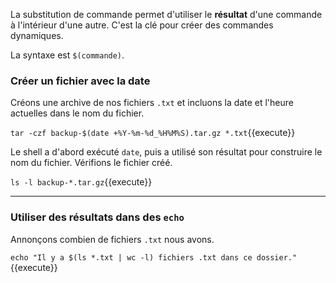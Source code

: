 La substitution de commande permet d'utiliser le **résultat** d'une commande à l'intérieur d'une autre. C'est la clé pour créer des commandes dynamiques.

La syntaxe est `$(commande)`.

### Créer un fichier avec la date
Créons une archive de nos fichiers `.txt` et incluons la date et l'heure actuelles dans le nom du fichier.

`tar -czf backup-$(date +%Y-%m-%d_%H%M%S).tar.gz *.txt`{{execute}}

Le shell a d'abord exécuté `date`, puis a utilisé son résultat pour construire le nom du fichier. Vérifions le fichier créé.

`ls -l backup-*.tar.gz`{{execute}}

---
### Utiliser des résultats dans des `echo`
Annonçons combien de fichiers `.txt` nous avons.

`echo "Il y a $(ls *.txt | wc -l) fichiers .txt dans ce dossier."`{{execute}}